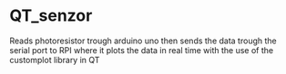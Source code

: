 # QT_senzor

Reads photoresistor trough arduino uno then sends the data trough the serial port to RPI where it plots the data in real time with the use of the customplot library in QT
